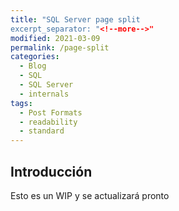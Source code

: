 ```yaml
---
title: "SQL Server page split
excerpt_separator: "<!--more-->"
modified: 2021-03-09
permalink: /page-split
categories:
  - Blog
  - SQL
  - SQL Server
  - internals
tags:
  - Post Formats
  - readability
  - standard
---
```


## Introducción

Esto es un WIP y se actualizará pronto